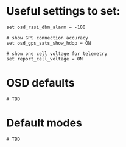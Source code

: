 # Useful settings to set:

```
set osd_rssi_dbm_alarm = -100

# show GPS connection accuracy
set osd_gps_sats_show_hdop = ON

# show one cell voltage for telemetry
set report_cell_voltage = ON
```

# OSD defaults
```
# TBD
```

# Default modes
```
# TBD
```